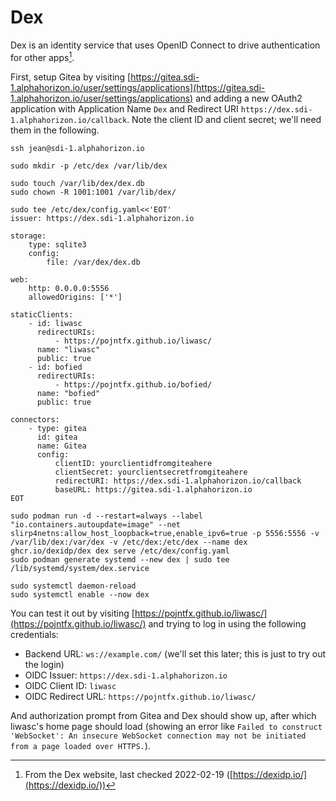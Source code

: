 # Dex

Dex is an identity service that uses OpenID Connect to drive authentication for other apps[^note].

First, setup Gitea by visiting [https://gitea.sdi-1.alphahorizon.io/user/settings/applications](https://gitea.sdi-1.alphahorizon.io/user/settings/applications) and adding a new OAuth2 application with Application Name `Dex` and Redirect URI `https://dex.sdi-1.alphahorizon.io/callback`. Note the client ID and client secret; we'll need them in the following.

```shell
ssh jean@sdi-1.alphahorizon.io

sudo mkdir -p /etc/dex /var/lib/dex

sudo touch /var/lib/dex/dex.db
sudo chown -R 1001:1001 /var/lib/dex/

sudo tee /etc/dex/config.yaml<<'EOT'
issuer: https://dex.sdi-1.alphahorizon.io

storage:
    type: sqlite3
    config:
        file: /var/dex/dex.db

web:
    http: 0.0.0.0:5556
    allowedOrigins: ['*']

staticClients:
    - id: liwasc
      redirectURIs:
          - https://pojntfx.github.io/liwasc/
      name: "liwasc"
      public: true
    - id: bofied
      redirectURIs:
          - https://pojntfx.github.io/bofied/
      name: "bofied"
      public: true

connectors:
    - type: gitea
      id: gitea
      name: Gitea
      config:
          clientID: yourclientidfromgiteahere
          clientSecret: yourclientsecretfromgiteahere
          redirectURI: https://dex.sdi-1.alphahorizon.io/callback
          baseURL: https://gitea.sdi-1.alphahorizon.io
EOT

sudo podman run -d --restart=always --label "io.containers.autoupdate=image" --net slirp4netns:allow_host_loopback=true,enable_ipv6=true -p 5556:5556 -v /var/lib/dex:/var/dex -v /etc/dex:/etc/dex --name dex ghcr.io/dexidp/dex dex serve /etc/dex/config.yaml
sudo podman generate systemd --new dex | sudo tee /lib/systemd/system/dex.service

sudo systemctl daemon-reload
sudo systemctl enable --now dex
```

You can test it out by visiting [https://pojntfx.github.io/liwasc/](https://pojntfx.github.io/liwasc/) and trying to log in using the following credentials:

- Backend URL: `ws://example.com/` (we'll set this later; this is just to try out the login)
- OIDC Issuer: `https://dex.sdi-1.alphahorizon.io`
- OIDC Client ID: `liwasc`
- OIDC Redirect URL: `https://pojntfx.github.io/liwasc/`

And authorization prompt from Gitea and Dex should show up, after which liwasc's home page should load (showing an error like `Failed to construct 'WebSocket': An insecure WebSocket connection may not be initiated from a page loaded over HTTPS.`).

[^note]: From the Dex website, last checked 2022-02-19 ([https://dexidp.io/](https://dexidp.io/))

